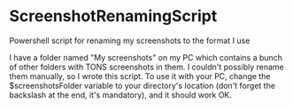 # ScreenshotRenamingScript
Powershell script for renaming my screenshots to the format I use

I have a folder named "My screenshots" on my PC which contains a bunch of other folders with TONS screenshots in them. I couldn't possibly rename them manually, so I wrote this script. To use it with your PC, change the $screenshotsFolder variable to your directory's location (don't forget the backslash at the end, it's mandatory), and it should work OK.
